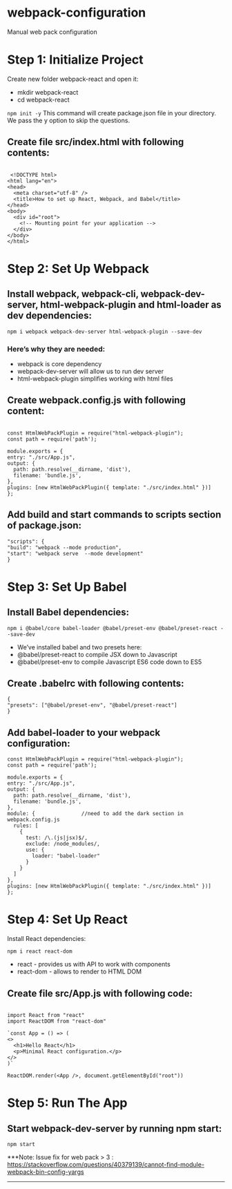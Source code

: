 # webpack-configuration
Manual web pack configuration

# Step 1: Initialize Project

Create new folder webpack-react and open it:

- mkdir webpack-react 
- cd webpack-react

 `npm init -y`
This command will create package.json file in your directory. We pass the y option to skip the questions.

## Create file src/index.html with following contents:

```

 <!DOCTYPE html>
<html lang="en">
<head>
  <meta charset="utf-8" />
  <title>How to set up React, Webpack, and Babel</title>
</head>
<body>
  <div id="root">
    <!-- Mounting point for your application -->
  </div>
</body>
</html> 
```

# Step 2: Set Up Webpack

## Install webpack, webpack-cli, webpack-dev-server, html-webpack-plugin and html-loader as dev dependencies:

`npm i webpack webpack-dev-server html-webpack-plugin --save-dev`

### Here’s why they are needed:
- webpack is core dependency
- webpack-dev-server will allow us to run dev server
- html-webpack-plugin simplifies working with html files

## Create webpack.config.js with following content:

```

const HtmlWebPackPlugin = require("html-webpack-plugin");
const path = require('path');

module.exports = {
entry: "./src/App.js",
output: {
  path: path.resolve(__dirname, 'dist'),
  filename: 'bundle.js',
},
plugins: [new HtmlWebPackPlugin({ template: "./src/index.html" })]
};
```
## Add build and start commands to scripts section of package.json:
```
"scripts": {
"build": "webpack --mode production",
"start": "webpack serve  --mode development"
}
```

# Step 3: Set Up Babel

## Install Babel dependencies:

`npm i @babel/core babel-loader @babel/preset-env @babel/preset-react --save-dev`

- We’ve installed babel and two presets here:
- @babel/preset-react to compile JSX down to Javascript
- @babel/preset-env to compile Javascript ES6 code down to ES5

## Create .babelrc with following contents:

```
{
"presets": ["@babel/preset-env", "@babel/preset-react"]
}
```


## Add babel-loader to your webpack configuration:

``` 
const HtmlWebPackPlugin = require("html-webpack-plugin");
const path = require('path');

module.exports = {
entry: "./src/App.js",
output: {
  path: path.resolve(__dirname, 'dist'),
  filename: 'bundle.js',
},
module: {				//need to add the dark section in webpack.config.js
  rules: [
    {
      test: /\.(js|jsx)$/,
      exclude: /node_modules/,
      use: {
        loader: "babel-loader"
      }
    }
  ]
},
plugins: [new HtmlWebPackPlugin({ template: "./src/index.html" })]
}; 
```

# Step 4: Set Up React

Install React dependencies:

`npm i react react-dom`

- react - provides us with API to work with components
- react-dom - allows to render to HTML DOM

## Create file src/App.js with following code:

```

import React from "react"
import ReactDOM from "react-dom"

`const App = () => (
<>
  <h1>Hello React</h1>
  <p>Minimal React configuration.</p>
</>
)`

ReactDOM.render(<App />, document.getElementById("root"))
```
# Step 5: Run The App

## Start webpack-dev-server by running npm start:

`npm start`


***Note:
Issue fix for web pack > 3 : 
https://stackoverflow.com/questions/40379139/cannot-find-module-webpack-bin-config-yargs
***

